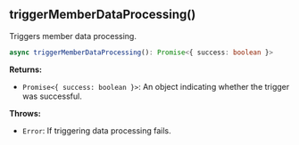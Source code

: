 ## triggerMemberDataProcessing()

Triggers member data processing.

```typescript
async triggerMemberDataProcessing(): Promise<{ success: boolean }>
```

**Returns:**

- `Promise<{ success: boolean }>`: An object indicating whether the trigger was successful.

**Throws:**

- `Error`: If triggering data processing fails.

